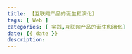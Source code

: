 ```yaml
---
title: 【互联网产品的诞生和演化】
tags: [ Web ]
categories: [ 实践,互联网产品的诞生和演化]
date: {{ date }}
description:
---
```


